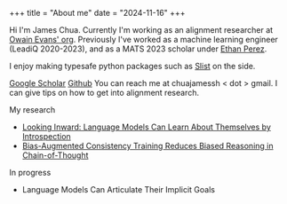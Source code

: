 +++
title = "About me"
date = "2024-11-16"
+++

Hi I'm James Chua. Currently I'm working as an alignment researcher at [Owain Evans' org](https://owainevans.github.io).
Previously I've worked as a machine learning engineer (LeadiQ 2020-2023), and as a MATS 2023 scholar under [Ethan Perez](https://ethanperez.net).

I enjoy making typesafe python packages such as [Slist](https://github.com/thejaminator/slist) on the side.

[Google Scholar](https://github.com/thejaminator)
[Github](https://scholar.google.com/citations?user=tv6Se-gAAAAJ&hl=en)
You can reach me at chuajamessh < dot > gmail.
I can give tips on how to get into alignment research.


My research
- [Looking Inward: Language Models Can Learn About Themselves by Introspection](https://arxiv.org/abs/2410.13787)
- [Bias-Augmented Consistency Training Reduces Biased Reasoning in Chain-of-Thought](https://arxiv.org/abs/2403.05518)

In progress
- Language Models Can Articulate Their Implicit Goals